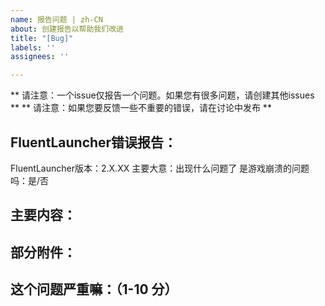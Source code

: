 ```yaml
---
name: 报告问题 | zh-CN
about: 创建报告以帮助我们改进
title: "[Bug]"
labels: ''
assignees: ''

---
```


** 请注意：一个issue仅报告一个问题。如果您有很多问题，请创建其他issues **
** 请注意：如果您要反馈一些不重要的错误，请在讨论中发布 **
<!-- 请填写以下内容 -->
## FluentLauncher错误报告：
FluentLauncher版本：2.X.XX
主要大意：出现什么问题了 
是游戏崩溃的问题吗：是/否

## 主要内容：
<!-- 写一些东西来反馈 -->

## 部分附件：
<!-- 截图、日志、或者是其他东西 -->

## 这个问题严重嘛：（1-10 分）
